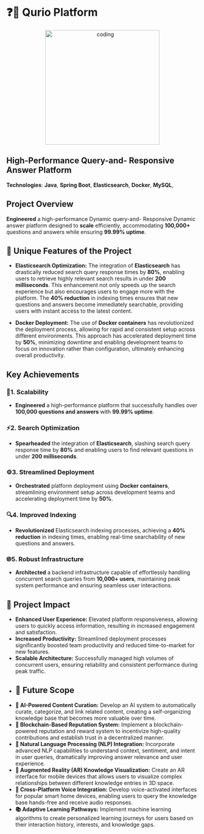 # ❓💬 Qurio Platform 
<p align="center">
  <img src="https://github.com/user-attachments/assets/bb01d954-dac1-4e70-9aae-a2ecb71d594d/" alt="coding" width="300" height="300"/>
</p>



## High-Performance Query-and- Responsive Answer Platform
**Technologies**: **Java**, **Spring Boot**, **Elasticsearch**, **Docker**, **MySQL**,

## Project Overview
**Engineered** a high-performance Dynamic query-and- Responsive Dynamic answer platform designed to **scale** efficiently, accommodating **100,000+** questions and answers while ensuring **99.99% uptime**.

## 🌟 Unique Features of the Project
- **Elasticsearch Optimization:** The integration of **Elasticsearch** has drastically reduced search query response times by **80%**, enabling users to retrieve highly relevant search results in under **200 milliseconds**. This enhancement not only speeds up the search experience but also encourages users to engage more with the platform. The **40% reduction** in indexing times ensures that new questions and answers become immediately searchable, providing users with instant access to the latest content.

- **Docker Deployment:** The use of **Docker containers** has revolutionized the deployment process, allowing for rapid and consistent setup across different environments. This approach has accelerated deployment time by **50%**, minimizing downtime and enabling development teams to focus on innovation rather than configuration, ultimately enhancing overall productivity.

## Key Achievements

### 🚀1. Scalability
- **Engineered** a high-performance platform that successfully handles over **100,000 questions and answers** with **99.99% uptime**.

### ⚡2. Search Optimization
- **Spearheaded** the integration of **Elasticsearch**, slashing search query response time by **80%** and enabling users to find relevant questions in under **200 milliseconds**.

### ⚙️3. Streamlined Deployment
- **Orchestrated** platform deployment using **Docker containers**, streamlining environment setup across development teams and accelerating deployment time by **50%**.

### 🔍4. Improved Indexing
- **Revolutionized** Elasticsearch indexing processes, achieving a **40% reduction** in indexing times, enabling real-time searchability of new questions and answers.

### 🌐5. Robust Infrastructure
- **Architected** a backend infrastructure capable of effortlessly handling concurrent search queries from **10,000+ users**, maintaining peak system performance and ensuring seamless user interactions.

## 🎯 Project Impact
- **Enhanced User Experience:** Elevated platform responsiveness, allowing users to quickly access information, resulting in increased engagement and satisfaction.
- **Increased Productivity:** Streamlined deployment processes significantly boosted team productivity and reduced time-to-market for new features.
- **Scalable Architecture:** Successfully managed high volumes of concurrent users, ensuring reliability and consistent performance during peak traffic.
- ## 🌱 Future Scope
- **🤖 AI-Powered Content Curation:** Develop an AI system to automatically curate, categorize, and link related content, creating a self-organizing knowledge base that becomes more valuable over time.
- **🔗 Blockchain-Based Reputation System:** Implement a blockchain-powered reputation and reward system to incentivize high-quality contributions and establish trust in a decentralized manner.
- **🧠 Natural Language Processing (NLP) Integration:** Incorporate advanced NLP capabilities to understand context, sentiment, and intent in user queries, dramatically improving answer relevance and user experience.
- **🌈 Augmented Reality (AR) Knowledge Visualization:** Create an AR interface for mobile devices that allows users to visualize complex relationships between different knowledge entries in 3D space.
- **🎤 Cross-Platform Voice Integration:** Develop voice-activated interfaces for popular smart home devices, enabling users to query the knowledge base hands-free and receive audio responses.
- **📚 Adaptive Learning Pathways:** Implement machine learning algorithms to create personalized learning journeys for users based on their interaction history, interests, and knowledge gaps.

